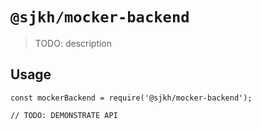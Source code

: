 # `@sjkh/mocker-backend`

> TODO: description

## Usage

```
const mockerBackend = require('@sjkh/mocker-backend');

// TODO: DEMONSTRATE API
```
